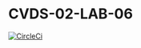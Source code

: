 # CVDS-02-LAB-06
[![CircleCi](https://circleci.com/gh//CVDS-02-LAB-06/tree/master.svg?style=svg)](https://circleci.com/gh/santiagolaiton2700/CVDS-02-LAB-06/tree/master)
